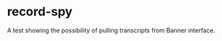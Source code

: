 record-spy
============

A test showing the possibility of pulling transcripts from Banner interface.